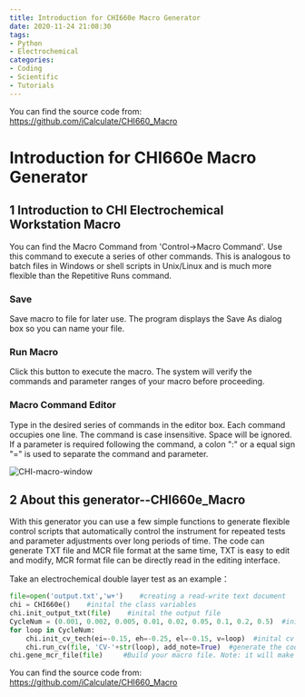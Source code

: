 ```yaml
---
title: Introduction for CHI660e Macro Generator
date: 2020-11-24 21:08:30
tags: 
- Python
- Electrochemical
categories: 
- Coding
- Scientific
- Tutorials
---
```


You can find the source code from: https://github.com/iCalculate/CHI660_Macro

<!--more-->

# Introduction for CHI660e Macro Generator

## 1 Introduction to CHI Electrochemical Workstation Macro

You can find the Macro Command from 'Control->Macro Command'. Use this command to execute a series of other commands. This is analogous to  batch files in Windows or shell scripts in Unix/Linux and is much more flexible than the Repetitive Runs command.

### **Save**

Save macro to file for later use. The program displays the Save As dialog box so  you can name your file.

### **Run Macro**

Click this button to execute the macro. The system will verify the commands and  parameter ranges of your macro before proceeding.

### **Macro Command Editor**

Type in the desired series of commands in the editor box. Each command occupies  one line. The command is case insensitive. Space will be ignored. If a parameter  is required following the command, a colon ":" or a equal sign "=" is used to  separate the command and parameter. 

![CHI-macro-window](https://pic2.zhimg.com/v2-21baf99afe18cdac6c59cf977294a9ce_r.jpg?source=1940ef5c)

## 2 About this generator--CHI660e_Macro

With this generator you can use a few simple functions to generate flexible control scripts that automatically control the instrument for repeated tests and parameter adjustments over long periods of time. The code can generate TXT file and MCR file format at the same time, TXT is easy to edit and modify, MCR format file can be directly read in the editing interface.

Take an electrochemical double layer test as an example：

```python
file=open('output.txt','w+')    #creating a read-write text document
chi = CHI660e()    #inital the class variables
chi.init_output_txt(file)    #inital the output file
CycleNum = (0.001, 0.002, 0.005, 0.01, 0.02, 0.05, 0.1, 0.2, 0.5)  #inital scan rate list
for loop in CycleNum:
	chi.init_cv_tech(ei=-0.15, eh=-0.25, el=-0.15, v=loop)  #inital cv variables
	chi.run_cv(file, 'CV-'+str(loop), add_note=True)  #generate the code
chi.gene_mcr_file(file)     #Build your macro file. Note: it will make seek point to the end
```

You can find the source code from: https://github.com/iCalculate/CHI660_Macro

